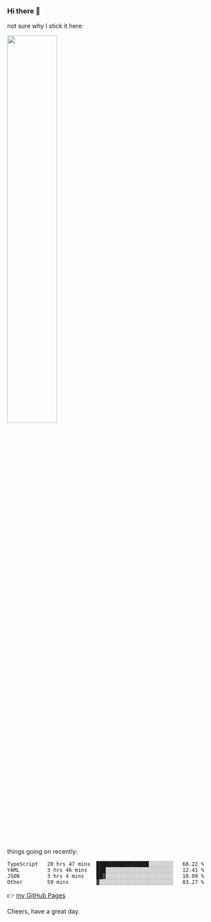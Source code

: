 ### Hi there 👋

not sure why I stick it here:

[<img width="48%" src="https://github-readme-stats.vercel.app/api?username=ykzhukian&show_icons=true&theme=dracula">](https://github.com/anuraghazra/github-readme-stats)


things going on recently:

<!--START_SECTION:waka-->

```text
TypeScript   20 hrs 47 mins  █████████████████░░░░░░░░   68.22 %
YAML         3 hrs 46 mins   ███░░░░░░░░░░░░░░░░░░░░░░   12.41 %
JSON         3 hrs 4 mins    ██▓░░░░░░░░░░░░░░░░░░░░░░   10.09 %
Other        59 mins         ▓░░░░░░░░░░░░░░░░░░░░░░░░   03.27 %
```

<!--END_SECTION:waka-->

👉 [my GitHub Pages](https://ykzhukian.github.io)

Cheers, have a great day.

